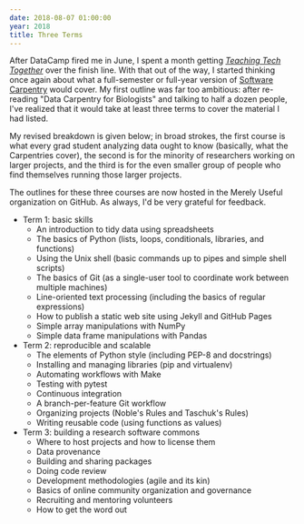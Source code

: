 ```yaml
---
date: 2018-08-07 01:00:00
year: 2018
title: Three Terms
---
```


After DataCamp fired me in June,
I spent a month getting [*Teaching Tech Together*](http://teachtogether.tech) over the finish line.
With that out of the way,
I started thinking once again about what a full-semester or full-year version of [Software Carpentry](http://carpentries.org)
would cover.
My first outline was far too ambitious:
after re-reading "Data Carpentry for Biologists"
and talking to half a dozen people,
I've realized that it would take at least three terms to cover the material I had listed.

My revised breakdown is given below;
in broad strokes,
the first course is what every grad student analyzing data ought to know
(basically, what the Carpentries cover),
the second is for the minority of researchers working on larger projects,
and the third is for the even smaller group of people who find themselves running those larger projects.

The outlines for these three courses are now hosted in the Merely Useful organization on GitHub.
As always,
I'd be very grateful for feedback.

- Term 1: basic skills
  - An introduction to tidy data using spreadsheets
  - The basics of Python (lists, loops, conditionals, libraries, and functions)
  - Using the Unix shell (basic commands up to pipes and simple shell scripts)
  - The basics of Git (as a single-user tool to coordinate work between multiple machines)
  - Line-oriented text processing (including the basics of regular expressions)
  - How to publish a static web site using Jekyll and GitHub Pages
  - Simple array manipulations with NumPy
  - Simple data frame manipulations with Pandas
- Term 2: reproducible and scalable
  - The elements of Python style (including PEP-8 and docstrings)
  - Installing and managing libraries (pip and virtualenv)
  - Automating workflows with Make
  - Testing with pytest
  - Continuous integration
  - A branch-per-feature Git workflow
  - Organizing projects (Noble's Rules and Taschuk's Rules)
  - Writing reusable code (using functions as values)
- Term 3: building a research software commons
  - Where to host projects and how to license them
  - Data provenance
  - Building and sharing packages
  - Doing code review
  - Development methodologies (agile and its kin)
  - Basics of online community organization and governance
  - Recruiting and mentoring volunteers
  - How to get the word out
